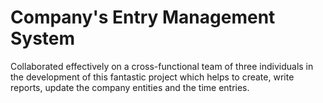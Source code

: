 # Company's Entry Management System
Collaborated effectively on a cross-functional team of three individuals in the development of this fantastic project which helps to create, write reports, update the company entities and the time entries.
